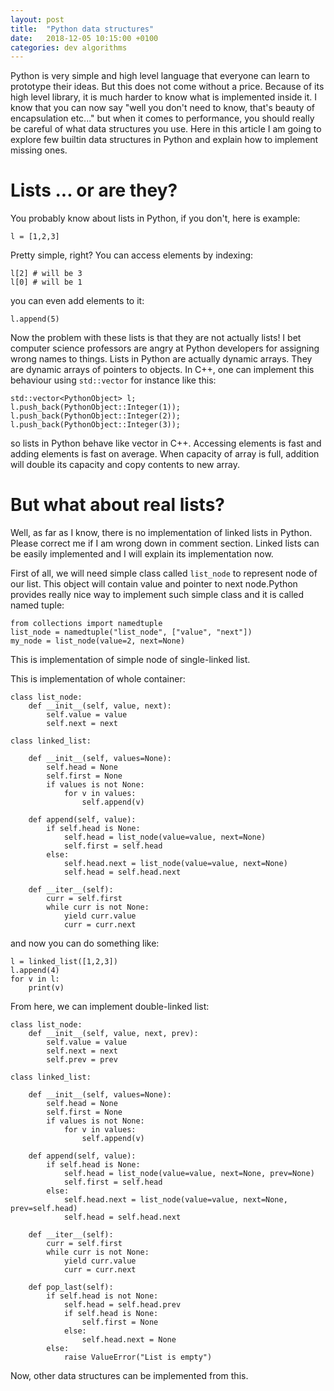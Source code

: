 ```yaml
---
layout: post
title:  "Python data structures"
date:   2018-12-05 10:15:00 +0100
categories: dev algorithms
---
```


Python is very simple and high level language that everyone can learn to prototype their ideas. But this does not come without a price. Because of its high level 
library, it is much harder to know what is implemented inside it. I know that you can now say "well you don't need to know, that's beauty of encapsulation etc..." but when it comes to performance, you should really be careful of what data structures you use. Here in this article I am going to explore few builtin data structures in Python and explain how to implement missing ones. 

Lists ... or are they?
=========================

You probably know about lists in Python, if you don't, here is example:

	l = [1,2,3]

Pretty simple, right? You can access elements by indexing:


	l[2] # will be 3 
	l[0] # will be 1

you can even add elements to it:

	l.append(5)

Now the problem with these lists is that they are not actually lists! I bet computer science professors are angry at Python developers for assigning wrong names to things. Lists in Python
are actually dynamic arrays. They are dynamic arrays of pointers to objects. In C++, one can implement this behaviour using `std::vector` for instance like this:

	std::vector<PythonObject> l;
	l.push_back(PythonObject::Integer(1));
	l.push_back(PythonObject::Integer(2));
	l.push_back(PythonObject::Integer(3));

so lists in Python behave like vector in C++. Accessing elements is fast and adding elements is fast on average. When capacity of array is full, addition will double its capacity and copy contents to new array. 

But what about real lists?
================================

Well, as far as I know, there is no implementation of linked lists in Python. Please correct me if I am wrong down in comment section. Linked lists can be easily implemented and I will explain its implementation now. 

First of all, we will need simple class called `list_node` to represent node of our list. This object will contain value and pointer to next node.Python provides really nice
way to implement such simple class and it is called named tuple:

	from collections import namedtuple
	list_node = namedtuple("list_node", ["value", "next"])
	my_node = list_node(value=2, next=None)

This is implementation of simple node of single-linked list. 

This is implementation of whole container:

	
	class list_node:
	    def __init__(self, value, next):
	        self.value = value
	        self.next = next
	
	class linked_list:
	    
	    def __init__(self, values=None):
	        self.head = None
	        self.first = None
	        if values is not None:
	            for v in values:
	                self.append(v)
	
	    def append(self, value):
	        if self.head is None:
	            self.head = list_node(value=value, next=None)
	            self.first = self.head
	        else:
	            self.head.next = list_node(value=value, next=None)
	            self.head = self.head.next
	
	    def __iter__(self):
	        curr = self.first
	        while curr is not None:
	            yield curr.value
	            curr = curr.next
	
	
and now you can do something like:

	l = linked_list([1,2,3])
	l.append(4)
	for v in l:
	    print(v)

From here, we can implement double-linked list:


	class list_node:
	    def __init__(self, value, next, prev):
	        self.value = value
	        self.next = next
	        self.prev = prev
	
	class linked_list:
	    
	    def __init__(self, values=None):
	        self.head = None
	        self.first = None
	        if values is not None:
	            for v in values:
	                self.append(v)
	
	    def append(self, value):
	        if self.head is None:
	            self.head = list_node(value=value, next=None, prev=None)
	            self.first = self.head
	        else:
	            self.head.next = list_node(value=value, next=None, prev=self.head)
	            self.head = self.head.next
	
	    def __iter__(self):
	        curr = self.first
	        while curr is not None:
	            yield curr.value
	            curr = curr.next
	
	    def pop_last(self):
	        if self.head is not None:
	            self.head = self.head.prev
	            if self.head is None:
	                self.first = None
	            else:
	                self.head.next = None
	        else:
	            raise ValueError("List is empty")
	

Now, other data structures can be implemented from this. 


